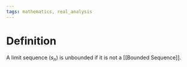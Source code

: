 ```yaml
---
tags: mathematics, real_analysis
---
```


# Definition

A limit sequence $(s_n)$ is unbounded if it is not a [[Bounded Sequence]].

[^1]: [Elementary Analysis: The Theory of Calculus](zotero://open-pdf/library/items/GUY2WR3V?page=57)